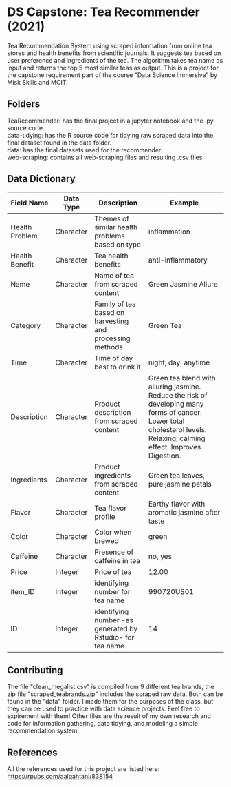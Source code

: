 # DS Capstone: Tea Recommender (2021)

Tea Recommendation System using scraped information from online tea stores and health benefits from scientific journals. It suggests tea based on user preference and ingredients of the tea. The algorithm takes tea name as input and returns the top 5 most similar teas as output. This is a project for the capstone requirement part of the course "Data Science Immersive" by Misk Skills and MCIT. 

## Folders
TeaRecommender: has the final project in a jupyter notebook and the .py source code.  
data-tidying: has the R source code for tidying raw scraped data into the final dataset found in the data folder.  
data: has the final datasets used for the recommender.  
web-scraping: contains all web-scraping files and resulting .csv files.  

## Data Dictionary
| Field Name | Data Type | Description | Example |
| ---------- | ----------- | ---------- | ------- |
| Health Problem | Character | Themes of similar health problems based on type | inflammation |
| Health Benefit | Character | Tea health benefits | anti-inflammatory |
| Name | Character | Name of tea from scraped content | Green Jasmine Allure |
| Category | Character | Family of tea based on harvesting and processing methods | Green Tea |
| Time | Character | Time of day best to drink it | night, day, anytime |
| Description | Character | Product description from scraped content | Green tea blend with alluring jasmine. Reduce the risk of developing many forms of cancer. Lower total cholesterol levels. Relaxing, calming effect. Improves Digestion. |
| Ingredients | Character | Product ingredients from scraped content | Green tea leaves, pure jasmine petals |
| Flavor | Character | Tea flavor profile | Earthy flavor with aromatic jasmine after taste |
| Color | Character | Color when brewed | green |
| Caffeine | Character | Presence of caffeine in tea | no, yes |
| Price | Integer | Price of tea | 12.00 |
| item_ID | Integer | identifying number for tea name |	990720US01 |
| ID | Integer | identifying number -as generated by Rstudio- for tea name | 14 |

## Contributing
The file "clean_megalist.csv" is compiled from 9 different tea brands, the zip file "scraped_teabrands.zip" includes the scraped raw data. Both can be found in the "data" folder. I made them for the purposes of the class, but they can be used to practice with data science projects. Feel free to expirement with them! Other files are the result of my own research and code for information gathering, data tidying, and modeling a simple recommendation system.

## References
All the references used for this project are listed here: https://rpubs.com/aalqahtani/838154
